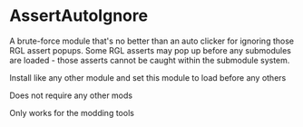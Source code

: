 # AssertAutoIgnore

A brute-force module that's no better than an auto clicker for ignoring those RGL assert popups. Some RGL asserts may pop up before any submodules are loaded - those asserts cannot be caught within the submodule system.

Install like any other module and set this module to load before any others

Does not require any other mods

Only works for the modding tools
